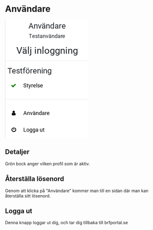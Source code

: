
# Användare

![user-details](_img/user/user-details.png)

## Detaljer

Grön bock anger vilken profil som är aktiv.

## Återställa lösenord

Genom att klicka på "Användare" kommer man till en sidan där man kan återställa sitt lösenord.

## Logga ut

Denna knapp loggar ut dig, och tar dig tillbaka till brfportal.se